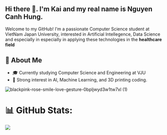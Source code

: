 ## Hi there 👋. I'm Kai and my real name is Nguyen Canh Hung. 

Welcome to my GitHub! I'm a passionate Computer Science student at VietNam Japan University, interested in Artificial Intellegence, Data Science and especially in especially in applying these technologies in the **healthcare field**
## 🚀 About Me

- 🎓 Currently studying Computer Science and Engineering at VJU
- 🧠 Strong interest in AI, Machine Learning, and 3D printing coding.


![blackpink-rose-smile-love-gesture-0bpljwyd3w1tw7xl (1)](https://github.com/HungKai30/HungKai30/assets/135298514/334c0bf0-145d-4d79-aa6c-31ffb4061baf)

# 📊 GitHub Stats:
![](https://github-readme-stats.vercel.app/api/top-langs/?username=HungKai30&theme=dark&hide_border=false&include_all_commits=true&count_private=true&layout=compact)
